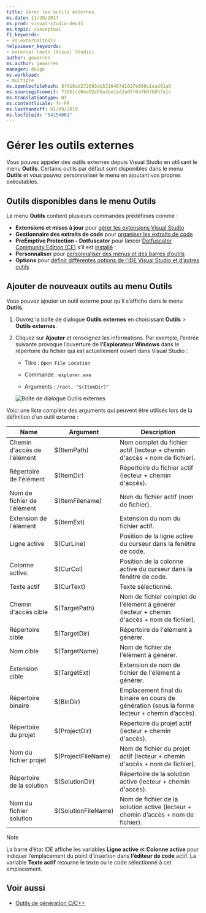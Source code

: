 ```yaml
---
title: Gérer les outils externes
ms.date: 11/20/2017
ms.prod: visual-studio-dev15
ms.topic: conceptual
f1_keywords:
- vs.externaltools
helpviewer_keywords:
- external tools [Visual Studio]
author: gewarren
ms.author: gewarren
manager: douge
ms.workload:
- multiple
ms.openlocfilehash: 8f918ad272683de5316467d1027e098c1ead91a6
ms.sourcegitcommit: 73861cd0ea92e50a3be1ad2a0ff0a7b07b057a1c
ms.translationtype: HT
ms.contentlocale: fr-FR
ms.lasthandoff: 01/09/2019
ms.locfileid: "54154061"
---
```

# <a name="manage-external-tools"></a>Gérer les outils externes

Vous pouvez appeler des outils externes depuis Visual Studio en utilisant le menu **Outils**. Certains outils par défaut sont disponibles dans le menu **Outils** et vous pouvez personnaliser le menu en ajoutant vos propres exécutables.

## <a name="tools-available-on-the-tools-menu"></a>Outils disponibles dans le menu Outils

Le menu **Outils** contient plusieurs commandes prédéfinies comme :

* **Extensions et mises à jour** pour [gérer les extensions Visual Studio](finding-and-using-visual-studio-extensions.md)
* **Gestionnaire des extraits de code** pour [organiser les extraits de code](code-snippets.md)
* **PreEmptive Protection - Dotfuscator** pour lancer [Dotfuscator Community Edition (CE)](dotfuscator/index.md) s’il est [installé](dotfuscator/install.md)
* **Personnaliser** pour [personnaliser des menus et des barres d’outils](how-to-customize-menus-and-toolbars-in-visual-studio.md)
* **Options** pour [définir différentes options de l’IDE Visual Studio et d’autres outils](reference/options-dialog-box-visual-studio.md)

## <a name="add-new-tools-to-the-tools-menu"></a>Ajouter de nouveaux outils au menu Outils

Vous pouvez ajouter un outil externe pour qu’il s’affiche dans le menu **Outils**.

1. Ouvrez la boîte de dialogue **Outils externes** en choisissant **Outils** > **Outils externes**.

1. Cliquez sur **Ajouter** et renseignez les informations. Par exemple, l’entrée suivante provoque l’ouverture de **l’Explorateur Windows** dans le répertoire du fichier qui est actuellement ouvert dans Visual Studio :

   * Titre : `Open File Location`

   * Commande : `explorer.exe`

   * Arguments : `/root, "$(ItemDir)"`

   ![Boîte de dialogue Outils externes](media/external-tools-dialog.png)

Voici une liste complète des arguments qui peuvent être utilisés lors de la définition d’un outil externe :

|Name|Argument|Description|
|----------|--------------|-----------------|
|Chemin d'accès de l'élément|$(ItemPath)|Nom complet du fichier actif (lecteur + chemin d'accès + nom de fichier).|
|Répertoire de l'élément|$(ItemDir)|Répertoire du fichier actif (lecteur + chemin d'accès).|
|Nom de fichier de l'élément|$(ItemFilename)|Nom du fichier actif (nom de fichier).|
|Extension de l'élément|$(ItemExt)|Extension du nom du fichier actif.|
|Ligne active|$(CurLine)|Position de la ligne active du curseur dans la fenêtre de code.|
|Colonne active.|$(CurCol)|Position de la colonne active du curseur dans la fenêtre de code.|
|Texte actif|$(CurText)|Texte sélectionné.|
|Chemin d'accès cible|$(TargetPath)|Nom de fichier complet de l'élément à générer (lecteur + chemin d'accès + nom de fichier).|
|Répertoire cible|$(TargetDir)|Répertoire de l'élément à générer.|
|Nom cible|$(TargetName)|Nom de fichier de l'élément à générer.|
|Extension cible|$(TargetExt)|Extension de nom de fichier de l'élément à générer.|
|Répertoire binaire|$(BinDir)|Emplacement final du binaire en cours de génération (sous la forme lecteur + chemin d’accès).|
|Répertoire du projet|$(ProjectDir)|Répertoire du projet actif (lecteur + chemin d'accès).|
|Nom du fichier projet|$(ProjectFileName)|Nom de fichier du projet actif (lecteur + chemin d'accès + nom de fichier).|
|Répertoire de la solution|$(SolutionDir)|Répertoire de la solution active (lecteur + chemin d'accès).|
|Nom du fichier solution|$(SolutionFileName)|Nom de fichier de la solution active (lecteur + chemin d’accès + nom de fichier).|

> [!NOTE]
> La barre d’état IDE affiche les variables **Ligne active** et **Colonne active** pour indiquer l’emplacement du point d’insertion dans **l’éditeur de code** actif. La variable **Texte actif** retourne le texte ou le code sélectionné à cet emplacement.

## <a name="see-also"></a>Voir aussi

- [Outils de génération C/C++](/cpp/build/reference/c-cpp-build-tools)
